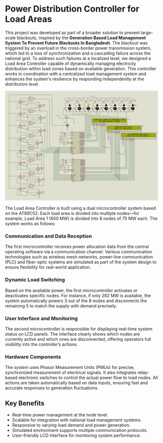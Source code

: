 # Power Distribution Controller for Load Areas
This project was developed as part of a broader solution to prevent large-scale blackouts, inspired by the **Generation Based Load Management System To Prevent Future Blackouts In Bangladesh**. The blackout was triggered by an overload in the cross-border power transmission system, which led to a loss of synchronization and a cascading failure across the national grid. To address such failures at a localized level, we designed a Load Area Controller capable of dynamically managing electricity distribution within load zones based on available generation. This controller works in coordination with a centralized load management system and enhances the system's resilience by responding independently at the distribution level.

![Load Area 1 (600 MW) Status in Generation Variations.jpg](https://github.com/mehedihassanarman/Power-Distribution-Controller-for-Load-Areas/blob/main/Project%20Image/Load%20Area%201%20(600%20MW)%20Status%20in%20Generation%20Variations.jpg)

The Load Area Controller is built using a dual microcontroller system based on the AT89C52. Each load area is divided into multiple nodes—for example, Load Area 1 (600 MW) is divided into 8 nodes of 75 MW each. The system works as follows:

### Communication and Data Reception
The first microcontroller receives power allocation data from the central operating software via a communication channel. Various communication technologies such as wireless mesh networks, power-line communication (PLC) and fiber-optic systems are simulated as part of the system design to ensure flexibility for real-world application.

### Dynamic Load Switching
Based on the available power, the first microcontroller activates or deactivates specific nodes. For instance, if only 282 MW is available, the system automatically powers 3 out of the 8 nodes and disconnects the remaining 5 to match the supply with demand precisely.

### User Interface and Monitoring
The second microcontroller is responsible for displaying real-time system status on LCD panels. The interface clearly shows which nodes are currently active and which ones are disconnected, offering operators full visibility into the controller’s actions.

### Hardware Components
The system uses Phasor Measurement Units (PMUs) for precise, synchronized measurement of electrical signals. It also integrates relay-based electronic switches to control the actual power flow to load nodes. All actions are taken automatically based on data inputs, ensuring fast and accurate responses to generation fluctuations.


## Key Benefits
- Real-time power management at the node level.
- Scalable for integration with national load management systems.
- Responsive to varying load demand and power generation.
- Simulated environment supports multiple communication protocols.
- User-friendly LCD interface for monitoring system performance.

